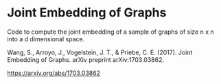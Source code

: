 # Joint Embedding of Graphs

Code to compute the joint embedding of a sample of graphs of size n x n into a d dimensional space.

Wang, S., Arroyo, J., Vogelstein, J. T., & Priebe, C. E. (2017). Joint Embedding of Graphs. arXiv preprint arXiv:1703.03862.

https://arxiv.org/abs/1703.03862
